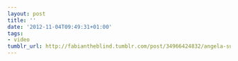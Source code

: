 ```yaml
---
layout: post
title: ''
date: '2012-11-04T09:49:31+01:00'
tags:
- video
tumblr_url: http://fabiantheblind.tumblr.com/post/34966424832/angela-sun-saz-for-more-information-on-how-to
---
```

